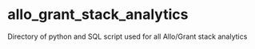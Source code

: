# allo_grant_stack_analytics
Directory of python and SQL script used for all Allo/Grant stack analytics
